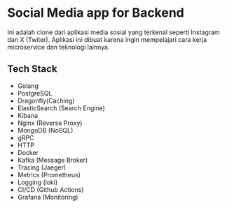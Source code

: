 # Social Media app for Backend

Ini adalah clone dari aplikasi media sosial yang terkenal seperti Instagram dan X (Twiter). Aplikasi ini dibuat karena ingin mempelajari cara kerja microservice dan teknologi lainnya.

## Tech Stack

- Golang
- PostgreSQL
- Dragonfly(Caching)
- ElasticSearch (Search Engine)
- Kibana
- Nginx (Reverse Proxy)
- MongoDB (NoSQL)
- gRPC
- HTTP
- Docker
- Kafka (Message Broker)
- Tracing (Jaeger)
- Metrics (Prometheus)
- Logging (loki)
- CI/CD (Github Actions)
- Grafana (Monitoring)
